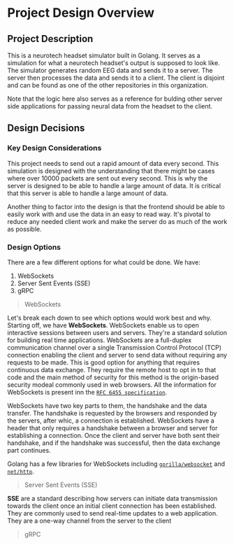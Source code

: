 # Project Design Overview

## Project Description

This is a neurotech headset simulator built in Golang. It serves as a simulation for what a neurotech headset's output is supposed to look like. The simulator generates random EEG data and sends it to a server. The server then processes the data and sends it to a client. The client is disjoint and can be found as one of the other repositories in this organization.

Note that the logic here also serves as a reference for bulding other server side applications for passing neural data from the headset to the client.

## Design Decisions

### Key Design Considerations

This project needs to send out a rapid amount of data every second. This simulation is designed with the understanding that there might be cases where over $10000$ packets are sent out every second. This is why the server is designed to be able to handle a large amount of data. It is critical that this server is able to handle a large amount of data.

Another thing to factor into the design is that the frontend should be able to easily work with and use the data in an easy to read way. It's pivotal to reduce any needed client work and make the server do as much of the work as possible.

### Design Options

There are a few different options for what could be done. We have:

1. WebSockets
2. Server Sent Events (SSE)
3. gRPC

> WebSockets

Let's break each down to see which options would work best and why. Starting off, we have **WebSockets**. WebSockets enable us to open interactive sessions between users and servers. They're a standard solution for building real time applications. WebSockets are a full-duplex communication channel over a single Transmission Control Protocol (TCP) connection enabling the client and server to send data without requiring any requests to be made. This is good option for anything that requires continuous data exchange. They require the remote host to opt in to that code and the main method of security for this method is the origin-based security modeal commonly used in web browsers. All the information for WebSockets is present inn the [`RFC 6455 specification`](https://datatracker.ietf.org/doc/html/rfc6455).

WebSockets have two key parts to them, the handshake and the data transfer. The handshake is requested by the browsers and responded by the servers, after whic, a connection is established. WebSockets have a header that only requires a handshake between a browser and server for establishing a connection. Once the client and server have both sent their handshake, and if the handshake was successful, then the data exchange part continues.

Golang has a few libraries for WebSockets including [`gorilla/websocket`](https://github.com/gorilla/websocket) and [`net/http`](https://pkg.go.dev/net/http).

> Server Sent Events (SSE)

**SSE** are a standard describing how servers can initiate data transmission towards the client once an initial client connection has been established. They are commonly used to send real-time updates to a web application. They are a one-way channel from the server to the client

> gRPC
